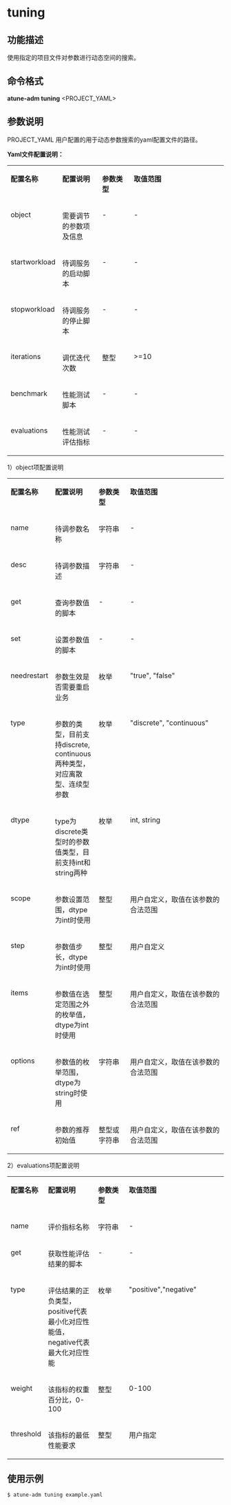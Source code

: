 # tuning<a name="ZH-CN_TOPIC_0213225933"></a>

## 功能描述<a name="section124121426195015"></a>

使用指定的项目文件对参数进行动态空间的搜索。

## 命令格式<a name="section1019897115110"></a>

**atune-adm tuning**  <PROJECT\_YAML\>

## 参数说明<a name="section16755152320311"></a>

PROJECT\_YAML 用户配置的用于动态参数搜索的yaml配置文件的路径。

**Yaml文件配置说明：**

<a name="zh-cn_topic_0210923703_table986567202610"></a>
<table><tbody><tr id="zh-cn_topic_0210923703_row12230533412"><td class="cellrowborder" valign="top" width="16.84%"><p id="zh-cn_topic_0210923703_p1922315520345"><a name="zh-cn_topic_0210923703_p1922315520345"></a><a name="zh-cn_topic_0210923703_p1922315520345"></a><strong id="zh-cn_topic_0210923703_b089417291387"><a name="zh-cn_topic_0210923703_b089417291387"></a><a name="zh-cn_topic_0210923703_b089417291387"></a>配置名称</strong></p>
</td>
<td class="cellrowborder" valign="top" width="19.97%"><p id="zh-cn_topic_0210923703_p2085616201345"><a name="zh-cn_topic_0210923703_p2085616201345"></a><a name="zh-cn_topic_0210923703_p2085616201345"></a><strong id="zh-cn_topic_0210923703_b99087294385"><a name="zh-cn_topic_0210923703_b99087294385"></a><a name="zh-cn_topic_0210923703_b99087294385"></a>配置说明</strong></p>
</td>
<td class="cellrowborder" valign="top" width="15.72%"><p id="zh-cn_topic_0210923703_p322320510341"><a name="zh-cn_topic_0210923703_p322320510341"></a><a name="zh-cn_topic_0210923703_p322320510341"></a><strong id="zh-cn_topic_0210923703_b990832915386"><a name="zh-cn_topic_0210923703_b990832915386"></a><a name="zh-cn_topic_0210923703_b990832915386"></a>参数类型</strong></p>
</td>
<td class="cellrowborder" valign="top" width="47.47%"><p id="zh-cn_topic_0210923703_p175251446113417"><a name="zh-cn_topic_0210923703_p175251446113417"></a><a name="zh-cn_topic_0210923703_p175251446113417"></a><strong id="zh-cn_topic_0210923703_b690902916384"><a name="zh-cn_topic_0210923703_b690902916384"></a><a name="zh-cn_topic_0210923703_b690902916384"></a>取值范围</strong></p>
</td>
</tr>
<tr id="zh-cn_topic_0210923703_row29621373265"><td class="cellrowborder" valign="top" width="16.84%"><p id="zh-cn_topic_0210923703_p1996216772611"><a name="zh-cn_topic_0210923703_p1996216772611"></a><a name="zh-cn_topic_0210923703_p1996216772611"></a>object</p>
</td>
<td class="cellrowborder" valign="top" width="19.97%"><p id="zh-cn_topic_0210923703_p19962379263"><a name="zh-cn_topic_0210923703_p19962379263"></a><a name="zh-cn_topic_0210923703_p19962379263"></a>需要调节的参数项及信息</p>
</td>
<td class="cellrowborder" valign="top" width="15.72%"><p id="zh-cn_topic_0210923703_p14608154717320"><a name="zh-cn_topic_0210923703_p14608154717320"></a><a name="zh-cn_topic_0210923703_p14608154717320"></a>-</p>
</td>
<td class="cellrowborder" valign="top" width="47.47%"><p id="zh-cn_topic_0210923703_p1252516467348"><a name="zh-cn_topic_0210923703_p1252516467348"></a><a name="zh-cn_topic_0210923703_p1252516467348"></a>-</p>
</td>
</tr>
<tr id="zh-cn_topic_0210923703_row1962777265"><td class="cellrowborder" valign="top" width="16.84%"><p id="zh-cn_topic_0210923703_p109622772615"><a name="zh-cn_topic_0210923703_p109622772615"></a><a name="zh-cn_topic_0210923703_p109622772615"></a>startworkload</p>
</td>
<td class="cellrowborder" valign="top" width="19.97%"><p id="zh-cn_topic_0210923703_p19962117162614"><a name="zh-cn_topic_0210923703_p19962117162614"></a><a name="zh-cn_topic_0210923703_p19962117162614"></a>待调服务的启动脚本</p>
</td>
<td class="cellrowborder" valign="top" width="15.72%"><p id="zh-cn_topic_0210923703_p15608124710329"><a name="zh-cn_topic_0210923703_p15608124710329"></a><a name="zh-cn_topic_0210923703_p15608124710329"></a>-</p>
</td>
<td class="cellrowborder" valign="top" width="47.47%"><p id="zh-cn_topic_0210923703_p752524613346"><a name="zh-cn_topic_0210923703_p752524613346"></a><a name="zh-cn_topic_0210923703_p752524613346"></a>-</p>
</td>
</tr>
<tr id="zh-cn_topic_0210923703_row139624782615"><td class="cellrowborder" valign="top" width="16.84%"><p id="zh-cn_topic_0210923703_p169628714260"><a name="zh-cn_topic_0210923703_p169628714260"></a><a name="zh-cn_topic_0210923703_p169628714260"></a>stopworkload</p>
</td>
<td class="cellrowborder" valign="top" width="19.97%"><p id="zh-cn_topic_0210923703_p99629742615"><a name="zh-cn_topic_0210923703_p99629742615"></a><a name="zh-cn_topic_0210923703_p99629742615"></a>待调服务的停止脚本</p>
</td>
<td class="cellrowborder" valign="top" width="15.72%"><p id="zh-cn_topic_0210923703_p86087477325"><a name="zh-cn_topic_0210923703_p86087477325"></a><a name="zh-cn_topic_0210923703_p86087477325"></a>-</p>
</td>
<td class="cellrowborder" valign="top" width="47.47%"><p id="zh-cn_topic_0210923703_p6525164610342"><a name="zh-cn_topic_0210923703_p6525164610342"></a><a name="zh-cn_topic_0210923703_p6525164610342"></a>-</p>
</td>
</tr>
<tr id="zh-cn_topic_0210923703_row296212752612"><td class="cellrowborder" valign="top" width="16.84%"><p id="zh-cn_topic_0210923703_p1596247102612"><a name="zh-cn_topic_0210923703_p1596247102612"></a><a name="zh-cn_topic_0210923703_p1596247102612"></a>iterations</p>
</td>
<td class="cellrowborder" valign="top" width="19.97%"><p id="zh-cn_topic_0210923703_p129621679265"><a name="zh-cn_topic_0210923703_p129621679265"></a><a name="zh-cn_topic_0210923703_p129621679265"></a>调优迭代次数</p>
</td>
<td class="cellrowborder" valign="top" width="15.72%"><p id="zh-cn_topic_0210923703_p19608164717325"><a name="zh-cn_topic_0210923703_p19608164717325"></a><a name="zh-cn_topic_0210923703_p19608164717325"></a>整型</p>
</td>
<td class="cellrowborder" valign="top" width="47.47%"><p id="zh-cn_topic_0210923703_p185251546143418"><a name="zh-cn_topic_0210923703_p185251546143418"></a><a name="zh-cn_topic_0210923703_p185251546143418"></a>&gt;=10</p>
</td>
</tr>
<tr id="zh-cn_topic_0210923703_row10962187122616"><td class="cellrowborder" valign="top" width="16.84%"><p id="zh-cn_topic_0210923703_p99621717264"><a name="zh-cn_topic_0210923703_p99621717264"></a><a name="zh-cn_topic_0210923703_p99621717264"></a>benchmark</p>
</td>
<td class="cellrowborder" valign="top" width="19.97%"><p id="zh-cn_topic_0210923703_p7962175269"><a name="zh-cn_topic_0210923703_p7962175269"></a><a name="zh-cn_topic_0210923703_p7962175269"></a>性能测试脚本</p>
</td>
<td class="cellrowborder" valign="top" width="15.72%"><p id="zh-cn_topic_0210923703_p10608184743220"><a name="zh-cn_topic_0210923703_p10608184743220"></a><a name="zh-cn_topic_0210923703_p10608184743220"></a>-</p>
</td>
<td class="cellrowborder" valign="top" width="47.47%"><p id="zh-cn_topic_0210923703_p552584603414"><a name="zh-cn_topic_0210923703_p552584603414"></a><a name="zh-cn_topic_0210923703_p552584603414"></a>-</p>
</td>
</tr>
<tr id="zh-cn_topic_0210923703_row119621676268"><td class="cellrowborder" valign="top" width="16.84%"><p id="zh-cn_topic_0210923703_p1896277112611"><a name="zh-cn_topic_0210923703_p1896277112611"></a><a name="zh-cn_topic_0210923703_p1896277112611"></a>evaluations</p>
</td>
<td class="cellrowborder" valign="top" width="19.97%"><p id="zh-cn_topic_0210923703_p179621871266"><a name="zh-cn_topic_0210923703_p179621871266"></a><a name="zh-cn_topic_0210923703_p179621871266"></a>性能测试评估指标</p>
</td>
<td class="cellrowborder" valign="top" width="15.72%"><p id="zh-cn_topic_0210923703_p26081547103218"><a name="zh-cn_topic_0210923703_p26081547103218"></a><a name="zh-cn_topic_0210923703_p26081547103218"></a>-</p>
</td>
<td class="cellrowborder" valign="top" width="47.47%"><p id="zh-cn_topic_0210923703_p18525846163413"><a name="zh-cn_topic_0210923703_p18525846163413"></a><a name="zh-cn_topic_0210923703_p18525846163413"></a>-</p>
</td>
</tr>
</tbody>
</table>

1）object项配置说明

<a name="zh-cn_topic_0210923703_table98739710266"></a>
<table><tbody><tr id="zh-cn_topic_0210923703_row2050178383"><td class="cellrowborder" valign="top" width="16.98%"><p id="zh-cn_topic_0210923703_p724413413819"><a name="zh-cn_topic_0210923703_p724413413819"></a><a name="zh-cn_topic_0210923703_p724413413819"></a><strong id="zh-cn_topic_0210923703_b52441134183819"><a name="zh-cn_topic_0210923703_b52441134183819"></a><a name="zh-cn_topic_0210923703_b52441134183819"></a>配置名称</strong></p>
</td>
<td class="cellrowborder" valign="top" width="20.18%"><p id="zh-cn_topic_0210923703_p824413419385"><a name="zh-cn_topic_0210923703_p824413419385"></a><a name="zh-cn_topic_0210923703_p824413419385"></a><strong id="zh-cn_topic_0210923703_b1424463413817"><a name="zh-cn_topic_0210923703_b1424463413817"></a><a name="zh-cn_topic_0210923703_b1424463413817"></a>配置说明</strong></p>
</td>
<td class="cellrowborder" valign="top" width="15.47%"><p id="zh-cn_topic_0210923703_p024483419389"><a name="zh-cn_topic_0210923703_p024483419389"></a><a name="zh-cn_topic_0210923703_p024483419389"></a><strong id="zh-cn_topic_0210923703_b1024463443811"><a name="zh-cn_topic_0210923703_b1024463443811"></a><a name="zh-cn_topic_0210923703_b1024463443811"></a>参数类型</strong></p>
</td>
<td class="cellrowborder" valign="top" width="47.370000000000005%"><p id="zh-cn_topic_0210923703_p102441234113810"><a name="zh-cn_topic_0210923703_p102441234113810"></a><a name="zh-cn_topic_0210923703_p102441234113810"></a><strong id="zh-cn_topic_0210923703_b182441934113818"><a name="zh-cn_topic_0210923703_b182441934113818"></a><a name="zh-cn_topic_0210923703_b182441934113818"></a>取值范围</strong></p>
</td>
</tr>
<tr id="zh-cn_topic_0210923703_row1596297112617"><td class="cellrowborder" valign="top" width="16.98%"><p id="zh-cn_topic_0210923703_p12962274268"><a name="zh-cn_topic_0210923703_p12962274268"></a><a name="zh-cn_topic_0210923703_p12962274268"></a>name</p>
</td>
<td class="cellrowborder" valign="top" width="20.18%"><p id="zh-cn_topic_0210923703_p4962187132616"><a name="zh-cn_topic_0210923703_p4962187132616"></a><a name="zh-cn_topic_0210923703_p4962187132616"></a>待调参数名称</p>
</td>
<td class="cellrowborder" valign="top" width="15.47%"><p id="zh-cn_topic_0210923703_p163811150173711"><a name="zh-cn_topic_0210923703_p163811150173711"></a><a name="zh-cn_topic_0210923703_p163811150173711"></a>字符串</p>
</td>
<td class="cellrowborder" valign="top" width="47.370000000000005%"><p id="zh-cn_topic_0210923703_p1873545493715"><a name="zh-cn_topic_0210923703_p1873545493715"></a><a name="zh-cn_topic_0210923703_p1873545493715"></a>-</p>
</td>
</tr>
<tr id="zh-cn_topic_0210923703_row39621676262"><td class="cellrowborder" valign="top" width="16.98%"><p id="zh-cn_topic_0210923703_p296212711262"><a name="zh-cn_topic_0210923703_p296212711262"></a><a name="zh-cn_topic_0210923703_p296212711262"></a>desc</p>
</td>
<td class="cellrowborder" valign="top" width="20.18%"><p id="zh-cn_topic_0210923703_p296216710269"><a name="zh-cn_topic_0210923703_p296216710269"></a><a name="zh-cn_topic_0210923703_p296216710269"></a>待调参数描述</p>
</td>
<td class="cellrowborder" valign="top" width="15.47%"><p id="zh-cn_topic_0210923703_p938195011376"><a name="zh-cn_topic_0210923703_p938195011376"></a><a name="zh-cn_topic_0210923703_p938195011376"></a>字符串</p>
</td>
<td class="cellrowborder" valign="top" width="47.370000000000005%"><p id="zh-cn_topic_0210923703_p47356546379"><a name="zh-cn_topic_0210923703_p47356546379"></a><a name="zh-cn_topic_0210923703_p47356546379"></a>-</p>
</td>
</tr>
<tr id="zh-cn_topic_0210923703_row18962575268"><td class="cellrowborder" valign="top" width="16.98%"><p id="zh-cn_topic_0210923703_p1896210782615"><a name="zh-cn_topic_0210923703_p1896210782615"></a><a name="zh-cn_topic_0210923703_p1896210782615"></a>get</p>
</td>
<td class="cellrowborder" valign="top" width="20.18%"><p id="zh-cn_topic_0210923703_p129621475264"><a name="zh-cn_topic_0210923703_p129621475264"></a><a name="zh-cn_topic_0210923703_p129621475264"></a>查询参数值的脚本</p>
</td>
<td class="cellrowborder" valign="top" width="15.47%"><p id="zh-cn_topic_0210923703_p238118508375"><a name="zh-cn_topic_0210923703_p238118508375"></a><a name="zh-cn_topic_0210923703_p238118508375"></a>-</p>
</td>
<td class="cellrowborder" valign="top" width="47.370000000000005%"><p id="zh-cn_topic_0210923703_p1773515473720"><a name="zh-cn_topic_0210923703_p1773515473720"></a><a name="zh-cn_topic_0210923703_p1773515473720"></a>-</p>
</td>
</tr>
<tr id="zh-cn_topic_0210923703_row199621079261"><td class="cellrowborder" valign="top" width="16.98%"><p id="zh-cn_topic_0210923703_p1996214742618"><a name="zh-cn_topic_0210923703_p1996214742618"></a><a name="zh-cn_topic_0210923703_p1996214742618"></a>set</p>
</td>
<td class="cellrowborder" valign="top" width="20.18%"><p id="zh-cn_topic_0210923703_p89625716260"><a name="zh-cn_topic_0210923703_p89625716260"></a><a name="zh-cn_topic_0210923703_p89625716260"></a>设置参数值的脚本</p>
</td>
<td class="cellrowborder" valign="top" width="15.47%"><p id="zh-cn_topic_0210923703_p6381105017374"><a name="zh-cn_topic_0210923703_p6381105017374"></a><a name="zh-cn_topic_0210923703_p6381105017374"></a>-</p>
</td>
<td class="cellrowborder" valign="top" width="47.370000000000005%"><p id="zh-cn_topic_0210923703_p1273512541375"><a name="zh-cn_topic_0210923703_p1273512541375"></a><a name="zh-cn_topic_0210923703_p1273512541375"></a>-</p>
</td>
</tr>
<tr id="zh-cn_topic_0210923703_row15962874265"><td class="cellrowborder" valign="top" width="16.98%"><p id="zh-cn_topic_0210923703_p996217711262"><a name="zh-cn_topic_0210923703_p996217711262"></a><a name="zh-cn_topic_0210923703_p996217711262"></a>needrestart</p>
</td>
<td class="cellrowborder" valign="top" width="20.18%"><p id="zh-cn_topic_0210923703_p159621715268"><a name="zh-cn_topic_0210923703_p159621715268"></a><a name="zh-cn_topic_0210923703_p159621715268"></a>参数生效是否需要重启业务</p>
</td>
<td class="cellrowborder" valign="top" width="15.47%"><p id="zh-cn_topic_0210923703_p11381165015371"><a name="zh-cn_topic_0210923703_p11381165015371"></a><a name="zh-cn_topic_0210923703_p11381165015371"></a>枚举</p>
</td>
<td class="cellrowborder" valign="top" width="47.370000000000005%"><p id="zh-cn_topic_0210923703_p6735125415375"><a name="zh-cn_topic_0210923703_p6735125415375"></a><a name="zh-cn_topic_0210923703_p6735125415375"></a>"true", "false"</p>
</td>
</tr>
<tr id="zh-cn_topic_0210923703_row39623714265"><td class="cellrowborder" valign="top" width="16.98%"><p id="zh-cn_topic_0210923703_p99621272261"><a name="zh-cn_topic_0210923703_p99621272261"></a><a name="zh-cn_topic_0210923703_p99621272261"></a>type</p>
</td>
<td class="cellrowborder" valign="top" width="20.18%"><p id="zh-cn_topic_0210923703_p396213732618"><a name="zh-cn_topic_0210923703_p396213732618"></a><a name="zh-cn_topic_0210923703_p396213732618"></a>参数的类型，目前支持discrete, continuous两种类型，对应离散型、连续型参数</p>
</td>
<td class="cellrowborder" valign="top" width="15.47%"><p id="zh-cn_topic_0210923703_p5381105014377"><a name="zh-cn_topic_0210923703_p5381105014377"></a><a name="zh-cn_topic_0210923703_p5381105014377"></a>枚举</p>
</td>
<td class="cellrowborder" valign="top" width="47.370000000000005%"><p id="zh-cn_topic_0210923703_p27351254143719"><a name="zh-cn_topic_0210923703_p27351254143719"></a><a name="zh-cn_topic_0210923703_p27351254143719"></a>"discrete", "continuous"</p>
</td>
</tr>
<tr id="zh-cn_topic_0210923703_row1822292018454"><td class="cellrowborder" valign="top" width="16.98%"><p id="zh-cn_topic_0210923703_p17222920164519"><a name="zh-cn_topic_0210923703_p17222920164519"></a><a name="zh-cn_topic_0210923703_p17222920164519"></a>dtype</p>
</td>
<td class="cellrowborder" valign="top" width="20.18%"><p id="zh-cn_topic_0210923703_p19222192014510"><a name="zh-cn_topic_0210923703_p19222192014510"></a><a name="zh-cn_topic_0210923703_p19222192014510"></a>type为discrete类型时的参数值类型，目前支持int和string两种</p>
</td>
<td class="cellrowborder" valign="top" width="15.47%"><p id="zh-cn_topic_0210923703_p13780291862"><a name="zh-cn_topic_0210923703_p13780291862"></a><a name="zh-cn_topic_0210923703_p13780291862"></a>枚举</p>
</td>
<td class="cellrowborder" valign="top" width="47.370000000000005%"><p id="zh-cn_topic_0210923703_p22221620184517"><a name="zh-cn_topic_0210923703_p22221620184517"></a><a name="zh-cn_topic_0210923703_p22221620184517"></a>int, string</p>
</td>
</tr>
<tr id="zh-cn_topic_0210923703_row032681314219"><td class="cellrowborder" valign="top" width="16.98%"><p id="zh-cn_topic_0210923703_p10326313194214"><a name="zh-cn_topic_0210923703_p10326313194214"></a><a name="zh-cn_topic_0210923703_p10326313194214"></a>scope</p>
</td>
<td class="cellrowborder" valign="top" width="20.18%"><p id="zh-cn_topic_0210923703_p203263132426"><a name="zh-cn_topic_0210923703_p203263132426"></a><a name="zh-cn_topic_0210923703_p203263132426"></a>参数设置范围，dtype为int时使用</p>
</td>
<td class="cellrowborder" valign="top" width="15.47%"><p id="zh-cn_topic_0210923703_p53261136426"><a name="zh-cn_topic_0210923703_p53261136426"></a><a name="zh-cn_topic_0210923703_p53261136426"></a>整型</p>
</td>
<td class="cellrowborder" valign="top" width="47.370000000000005%"><p id="zh-cn_topic_0210923703_p173261713184218"><a name="zh-cn_topic_0210923703_p173261713184218"></a><a name="zh-cn_topic_0210923703_p173261713184218"></a>用户自定义，取值在该参数的合法范围</p>
</td>
</tr>
<tr id="zh-cn_topic_0210923703_row20727521165917"><td class="cellrowborder" valign="top" width="16.98%"><p id="zh-cn_topic_0210923703_p872742119593"><a name="zh-cn_topic_0210923703_p872742119593"></a><a name="zh-cn_topic_0210923703_p872742119593"></a>step</p>
</td>
<td class="cellrowborder" valign="top" width="20.18%"><p id="zh-cn_topic_0210923703_p1996712111403"><a name="zh-cn_topic_0210923703_p1996712111403"></a><a name="zh-cn_topic_0210923703_p1996712111403"></a>参数值步长，dtype为int时使用</p>
</td>
<td class="cellrowborder" valign="top" width="15.47%"><p id="zh-cn_topic_0210923703_p2727721155920"><a name="zh-cn_topic_0210923703_p2727721155920"></a><a name="zh-cn_topic_0210923703_p2727721155920"></a>整型</p>
</td>
<td class="cellrowborder" valign="top" width="47.370000000000005%"><p id="zh-cn_topic_0210923703_p272782195920"><a name="zh-cn_topic_0210923703_p272782195920"></a><a name="zh-cn_topic_0210923703_p272782195920"></a>用户自定义</p>
</td>
</tr>
<tr id="zh-cn_topic_0210923703_row1775627175910"><td class="cellrowborder" valign="top" width="16.98%"><p id="zh-cn_topic_0210923703_p6775427195919"><a name="zh-cn_topic_0210923703_p6775427195919"></a><a name="zh-cn_topic_0210923703_p6775427195919"></a>items</p>
</td>
<td class="cellrowborder" valign="top" width="20.18%"><p id="zh-cn_topic_0210923703_p1577542775911"><a name="zh-cn_topic_0210923703_p1577542775911"></a><a name="zh-cn_topic_0210923703_p1577542775911"></a>参数值在选定范围之外的枚举值，dtype为int时使用</p>
</td>
<td class="cellrowborder" valign="top" width="15.47%"><p id="zh-cn_topic_0210923703_p187758270591"><a name="zh-cn_topic_0210923703_p187758270591"></a><a name="zh-cn_topic_0210923703_p187758270591"></a>整型</p>
</td>
<td class="cellrowborder" valign="top" width="47.370000000000005%"><p id="zh-cn_topic_0210923703_p9775132795916"><a name="zh-cn_topic_0210923703_p9775132795916"></a><a name="zh-cn_topic_0210923703_p9775132795916"></a>用户自定义，取值在该参数的合法范围</p>
</td>
</tr>
<tr id="zh-cn_topic_0210923703_row5454193811595"><td class="cellrowborder" valign="top" width="16.98%"><p id="zh-cn_topic_0210923703_p19454163845911"><a name="zh-cn_topic_0210923703_p19454163845911"></a><a name="zh-cn_topic_0210923703_p19454163845911"></a>options</p>
</td>
<td class="cellrowborder" valign="top" width="20.18%"><p id="zh-cn_topic_0210923703_p13455103835917"><a name="zh-cn_topic_0210923703_p13455103835917"></a><a name="zh-cn_topic_0210923703_p13455103835917"></a>参数值的枚举范围，dtype为string时使用</p>
</td>
<td class="cellrowborder" valign="top" width="15.47%"><p id="zh-cn_topic_0210923703_p9455173813593"><a name="zh-cn_topic_0210923703_p9455173813593"></a><a name="zh-cn_topic_0210923703_p9455173813593"></a>字符串</p>
</td>
<td class="cellrowborder" valign="top" width="47.370000000000005%"><p id="zh-cn_topic_0210923703_p144551338145910"><a name="zh-cn_topic_0210923703_p144551338145910"></a><a name="zh-cn_topic_0210923703_p144551338145910"></a>用户自定义，取值在该参数的合法范围</p>
</td>
</tr>
<tr id="zh-cn_topic_0210923703_row209629792616"><td class="cellrowborder" valign="top" width="16.98%"><p id="zh-cn_topic_0210923703_p1096207122612"><a name="zh-cn_topic_0210923703_p1096207122612"></a><a name="zh-cn_topic_0210923703_p1096207122612"></a>ref</p>
</td>
<td class="cellrowborder" valign="top" width="20.18%"><p id="zh-cn_topic_0210923703_p69629711266"><a name="zh-cn_topic_0210923703_p69629711266"></a><a name="zh-cn_topic_0210923703_p69629711266"></a>参数的推荐初始值</p>
</td>
<td class="cellrowborder" valign="top" width="15.47%"><p id="zh-cn_topic_0210923703_p12381150123716"><a name="zh-cn_topic_0210923703_p12381150123716"></a><a name="zh-cn_topic_0210923703_p12381150123716"></a>整型或字符串</p>
</td>
<td class="cellrowborder" valign="top" width="47.370000000000005%"><p id="zh-cn_topic_0210923703_p6735145483712"><a name="zh-cn_topic_0210923703_p6735145483712"></a><a name="zh-cn_topic_0210923703_p6735145483712"></a>用户自定义，取值在该参数的合法范围</p>
</td>
</tr>
</tbody>
</table>

2）evaluations项配置说明

<a name="zh-cn_topic_0210923703_table58847714266"></a>
<table><tbody><tr id="zh-cn_topic_0210923703_row96719161245"><td class="cellrowborder" valign="top" width="12.950000000000001%"><p id="zh-cn_topic_0210923703_p49973411241"><a name="zh-cn_topic_0210923703_p49973411241"></a><a name="zh-cn_topic_0210923703_p49973411241"></a><strong id="zh-cn_topic_0210923703_b1999714118410"><a name="zh-cn_topic_0210923703_b1999714118410"></a><a name="zh-cn_topic_0210923703_b1999714118410"></a>配置名称</strong></p>
</td>
<td class="cellrowborder" valign="top" width="24.23%"><p id="zh-cn_topic_0210923703_p119971941941"><a name="zh-cn_topic_0210923703_p119971941941"></a><a name="zh-cn_topic_0210923703_p119971941941"></a><strong id="zh-cn_topic_0210923703_b11997114111414"><a name="zh-cn_topic_0210923703_b11997114111414"></a><a name="zh-cn_topic_0210923703_b11997114111414"></a>配置说明</strong></p>
</td>
<td class="cellrowborder" valign="top" width="15.629999999999999%"><p id="zh-cn_topic_0210923703_p1899784117416"><a name="zh-cn_topic_0210923703_p1899784117416"></a><a name="zh-cn_topic_0210923703_p1899784117416"></a><strong id="zh-cn_topic_0210923703_b29983411244"><a name="zh-cn_topic_0210923703_b29983411244"></a><a name="zh-cn_topic_0210923703_b29983411244"></a>参数类型</strong></p>
</td>
<td class="cellrowborder" valign="top" width="47.19%"><p id="zh-cn_topic_0210923703_p1099814112416"><a name="zh-cn_topic_0210923703_p1099814112416"></a><a name="zh-cn_topic_0210923703_p1099814112416"></a><strong id="zh-cn_topic_0210923703_b19981411445"><a name="zh-cn_topic_0210923703_b19981411445"></a><a name="zh-cn_topic_0210923703_b19981411445"></a>取值范围</strong></p>
</td>
</tr>
<tr id="zh-cn_topic_0210923703_row159636710262"><td class="cellrowborder" valign="top" width="12.950000000000001%"><p id="zh-cn_topic_0210923703_p9963679262"><a name="zh-cn_topic_0210923703_p9963679262"></a><a name="zh-cn_topic_0210923703_p9963679262"></a>name</p>
</td>
<td class="cellrowborder" valign="top" width="24.23%"><p id="zh-cn_topic_0210923703_p10963378267"><a name="zh-cn_topic_0210923703_p10963378267"></a><a name="zh-cn_topic_0210923703_p10963378267"></a>评价指标名称</p>
</td>
<td class="cellrowborder" valign="top" width="15.629999999999999%"><p id="zh-cn_topic_0210923703_p86031433840"><a name="zh-cn_topic_0210923703_p86031433840"></a><a name="zh-cn_topic_0210923703_p86031433840"></a>字符串</p>
</td>
<td class="cellrowborder" valign="top" width="47.19%"><p id="zh-cn_topic_0210923703_p247112292045"><a name="zh-cn_topic_0210923703_p247112292045"></a><a name="zh-cn_topic_0210923703_p247112292045"></a>-</p>
</td>
</tr>
<tr id="zh-cn_topic_0210923703_row496313714269"><td class="cellrowborder" valign="top" width="12.950000000000001%"><p id="zh-cn_topic_0210923703_p696313782618"><a name="zh-cn_topic_0210923703_p696313782618"></a><a name="zh-cn_topic_0210923703_p696313782618"></a>get</p>
</td>
<td class="cellrowborder" valign="top" width="24.23%"><p id="zh-cn_topic_0210923703_p16963147102617"><a name="zh-cn_topic_0210923703_p16963147102617"></a><a name="zh-cn_topic_0210923703_p16963147102617"></a>获取性能评估结果的脚本</p>
</td>
<td class="cellrowborder" valign="top" width="15.629999999999999%"><p id="zh-cn_topic_0210923703_p360310338414"><a name="zh-cn_topic_0210923703_p360310338414"></a><a name="zh-cn_topic_0210923703_p360310338414"></a>-</p>
</td>
<td class="cellrowborder" valign="top" width="47.19%"><p id="zh-cn_topic_0210923703_p204715298417"><a name="zh-cn_topic_0210923703_p204715298417"></a><a name="zh-cn_topic_0210923703_p204715298417"></a>-</p>
</td>
</tr>
<tr id="zh-cn_topic_0210923703_row5963107142620"><td class="cellrowborder" valign="top" width="12.950000000000001%"><p id="zh-cn_topic_0210923703_p169631073264"><a name="zh-cn_topic_0210923703_p169631073264"></a><a name="zh-cn_topic_0210923703_p169631073264"></a>type</p>
</td>
<td class="cellrowborder" valign="top" width="24.23%"><p id="zh-cn_topic_0210923703_p29631478264"><a name="zh-cn_topic_0210923703_p29631478264"></a><a name="zh-cn_topic_0210923703_p29631478264"></a>评估结果的正负类型，positive代表最小化对应性能值，negative代表最大化对应性能</p>
</td>
<td class="cellrowborder" valign="top" width="15.629999999999999%"><p id="zh-cn_topic_0210923703_p76031331415"><a name="zh-cn_topic_0210923703_p76031331415"></a><a name="zh-cn_topic_0210923703_p76031331415"></a>枚举</p>
</td>
<td class="cellrowborder" valign="top" width="47.19%"><p id="zh-cn_topic_0210923703_p1647116291411"><a name="zh-cn_topic_0210923703_p1647116291411"></a><a name="zh-cn_topic_0210923703_p1647116291411"></a>"positive","negative"</p>
</td>
</tr>
<tr id="zh-cn_topic_0210923703_row59635792614"><td class="cellrowborder" valign="top" width="12.950000000000001%"><p id="zh-cn_topic_0210923703_p096320712268"><a name="zh-cn_topic_0210923703_p096320712268"></a><a name="zh-cn_topic_0210923703_p096320712268"></a>weight</p>
</td>
<td class="cellrowborder" valign="top" width="24.23%"><p id="zh-cn_topic_0210923703_p2096347192620"><a name="zh-cn_topic_0210923703_p2096347192620"></a><a name="zh-cn_topic_0210923703_p2096347192620"></a>该指标的权重百分比，0-100</p>
</td>
<td class="cellrowborder" valign="top" width="15.629999999999999%"><p id="zh-cn_topic_0210923703_p1666738163"><a name="zh-cn_topic_0210923703_p1666738163"></a><a name="zh-cn_topic_0210923703_p1666738163"></a>整型</p>
</td>
<td class="cellrowborder" valign="top" width="47.19%"><p id="zh-cn_topic_0210923703_p154712292047"><a name="zh-cn_topic_0210923703_p154712292047"></a><a name="zh-cn_topic_0210923703_p154712292047"></a>0-100</p>
</td>
</tr>
<tr id="zh-cn_topic_0210923703_row17963117152615"><td class="cellrowborder" valign="top" width="12.950000000000001%"><p id="zh-cn_topic_0210923703_p6963677267"><a name="zh-cn_topic_0210923703_p6963677267"></a><a name="zh-cn_topic_0210923703_p6963677267"></a>threshold</p>
</td>
<td class="cellrowborder" valign="top" width="24.23%"><p id="zh-cn_topic_0210923703_p19632712261"><a name="zh-cn_topic_0210923703_p19632712261"></a><a name="zh-cn_topic_0210923703_p19632712261"></a>该指标的最低性能要求</p>
</td>
<td class="cellrowborder" valign="top" width="15.629999999999999%"><p id="zh-cn_topic_0210923703_p36031331245"><a name="zh-cn_topic_0210923703_p36031331245"></a><a name="zh-cn_topic_0210923703_p36031331245"></a>整型</p>
</td>
<td class="cellrowborder" valign="top" width="47.19%"><p id="zh-cn_topic_0210923703_p447132914413"><a name="zh-cn_topic_0210923703_p447132914413"></a><a name="zh-cn_topic_0210923703_p447132914413"></a>用户指定</p>
</td>
</tr>
</tbody>
</table>

## 使用示例<a name="section5961238145111"></a>

```
$ atune-adm tuning example.yaml
```

